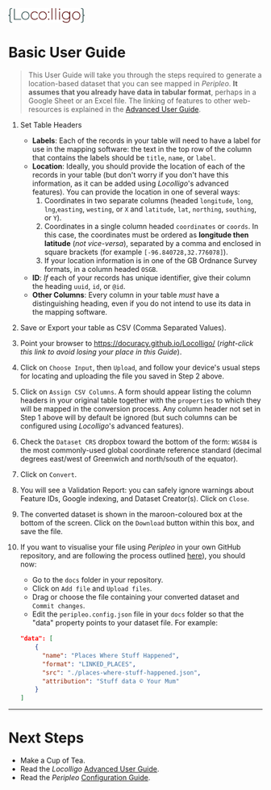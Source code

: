 <p align="left" width="100%">
    <img src="/images/Locolligo.png" style="width: 30%" />
</p>

# Basic User Guide
> This User Guide will take you through the steps required to generate a location-based dataset that you can see mapped in *Peripleo*. **It assumes that you already have data in tabular format**, perhaps in a Google Sheet or an Excel file. The linking of features to other web-resources is explained in the [Advanced User Guide](./User-Guide-Advanced.md).

1. Set Table Headers
    - **Labels**: Each of the records in your table will need to have a label for use in the mapping software: the text in the top row of the column that contains the labels should be `title`, `name`, or `label`.
    - **Location**: Ideally, you should provide the location of each of the records in your table (but don't worry if you don't have this information, as it can be added using *Locolligo*'s advanced features). You can provide the location in one of several ways:
        1. Coordinates in two separate columns (headed `longitude`, `long`, `lng`,`easting`, `westing`, or `X` and `latitude`, `lat`, `northing`, `southing`, or `Y`).
        2. Coordinates in a single column headed `coordinates` or `coords`. In this case, the coordinates must be ordered as **longitude then latitude** (*not vice-versa*), separated by a comma and enclosed in square brackets (for example `[-96.840728,32.776078]`).
        3. If your location information is in one of the GB Ordnance Survey formats, in a column headed `OSGB`.
    - **ID**: *If* each of your records has unique identifier, give their column the heading `uuid`, `id`, or `@id`.
    - **Other Columns**: Every column in your table *must* have a distinguishing heading, even if you do not intend to use its data in the mapping software.

2. Save or Export your table as CSV (Comma Separated Values).

3. Point your browser to https://docuracy.github.io/Locolligo/ (*right-click this link to avoid losing your place in this Guide*).

4. Click on `Choose Input`, then `Upload`, and follow your device's usual steps for locating and uploading the file you saved in Step 2 above.

5. Click on `Assign CSV Columns`. A form should appear listing the column headers in your original table together with the `properties` to which they will be mapped in the conversion process. Any column header not set in Step 1 above will by default be ignored (but such columns can be configured using *Locolligo*'s advanced features).

6. Check the `Dataset CRS` dropbox toward the bottom of the form: `WGS84` is the most commonly-used global coordinate reference standard (decimal degrees east/west of Greenwich and north/south of the equator).

7. Click on `Convert`.

8. You will see a Validation Report: you can safely ignore warnings about Feature IDs, Google indexing, and Dataset Creator(s). Click on `Close`.

9. The converted dataset is shown in the maroon-coloured box at the bottom of the screen. Click on the `Download` button within this box, and save the file.

10. If you want to visualise your file using *Peripleo* in your own GitHub repository, and are following the process outlined [here](https://github.com/britishlibrary/peripleo)), you should now:
    - Go to the `docs` folder in your repository.
    - Click on `Add file` and `Upload files`.
    - Drag or choose the file containing your converted dataset and `Commit changes`.
    - Edit the `peripleo.config.json` file in your `docs` folder so that the "data" property points to your dataset file. For example:



    ``` json
    "data": [
        {
          "name": "Places Where Stuff Happened",
          "format": "LINKED_PLACES",
          "src": "./places-where-stuff-happened.json",
          "attribution": "Stuff data © Your Mum"
        }
    ]
    ```
---
# Next Steps
- Make a Cup of Tea.
- Read the *Locolligo* [Advanced User Guide](./User-Guide-Advanced.md).
- Read the *Peripleo* [Configuration Guide](https://github.com/britishlibrary/peripleo/blob/main/Configuration-Guide.md).
